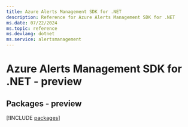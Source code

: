```yaml
---
title: Azure Alerts Management SDK for .NET
description: Reference for Azure Alerts Management SDK for .NET
ms.date: 07/22/2024
ms.topic: reference
ms.devlang: dotnet
ms.service: alertsmanagement
---
```

# Azure Alerts Management SDK for .NET - preview
## Packages - preview
[!INCLUDE [packages](alerts-management-index.md)]